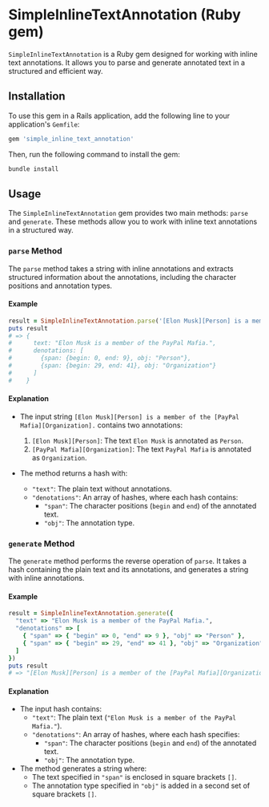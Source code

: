 # SimpleInlineTextAnnotation (Ruby gem)

`SimpleInlineTextAnnotation` is a Ruby gem designed for working with inline text annotations. It allows you to parse and generate annotated text in a structured and efficient way.

## Installation

To use this gem in a Rails application, add the following line to your application's `Gemfile`:

```ruby
gem 'simple_inline_text_annotation'
```

Then, run the following command to install the gem:

```bash
bundle install
```

## Usage

The `SimpleInlineTextAnnotation` gem provides two main methods: `parse` and `generate`. These methods allow you to work with inline text annotations in a structured way.

### `parse` Method

The `parse` method takes a string with inline annotations and extracts structured information about the annotations, including the character positions and annotation types.

#### Example

```ruby
result = SimpleInlineTextAnnotation.parse('[Elon Musk][Person] is a member of the [PayPal Mafia][Organization].')
puts result
# => {
#      text: "Elon Musk is a member of the PayPal Mafia.",
#      denotations: [
#        {span: {begin: 0, end: 9}, obj: "Person"},
#        {span: {begin: 29, end: 41}, obj: "Organization"}
#      ]
#    }
```

#### Explanation

- The input string `[Elon Musk][Person] is a member of the [PayPal Mafia][Organization].` contains two annotations:
  1. `[Elon Musk][Person]`: The text `Elon Musk` is annotated as `Person`.
  2. `[PayPal Mafia][Organization]`: The text `PayPal Mafia` is annotated as `Organization`.

- The method returns a hash with:
  - `"text"`: The plain text without annotations.
  - `"denotations"`: An array of hashes, where each hash contains:
    - `"span"`: The character positions (`begin` and `end`) of the annotated text.
    - `"obj"`: The annotation type.

### `generate` Method

The `generate` method performs the reverse operation of `parse`. It takes a hash containing the plain text and its annotations, and generates a string with inline annotations.

#### Example

```ruby
result = SimpleInlineTextAnnotation.generate({
  "text" => "Elon Musk is a member of the PayPal Mafia.",
  "denotations" => [
    { "span" => { "begin" => 0, "end" => 9 }, "obj" => "Person" },
    { "span" => { "begin" => 29, "end" => 41 }, "obj" => "Organization" }
  ]
})
puts result
# => "[Elon Musk][Person] is a member of the [PayPal Mafia][Organization]."
```

#### Explanation

- The input hash contains:
  - `"text"`: The plain text (`"Elon Musk is a member of the PayPal Mafia."`).
  - `"denotations"`: An array of hashes, where each hash specifies:
    - `"span"`: The character positions (`begin` and `end`) of the annotated text.
    - `"obj"`: The annotation type.
- The method generates a string where:
  - The text specified in `"span"` is enclosed in square brackets `[]`.
  - The annotation type specified in `"obj"` is added in a second set of square brackets `[]`.
